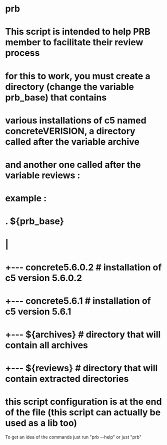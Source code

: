 prb
===

# This script is intended to help PRB member to facilitate their review process
# for this to work, you must create a directory (change the variable prb_base) that contains
# various installations of c5 named concreteVERISION, a directory called after the variable archive
# and another one called after the variable reviews :
#
# example :
#
# . ${prb_base}
# |
# +--- concrete5.6.0.2          # installation of c5 version 5.6.0.2
# +--- concrete5.6.1            # installation of c5 version 5.6.1
# +--- ${archives}              # directory that will contain all archives
# +--- ${reviews}               # directory that will contain extracted directories
# 
# this script configuration is at the end of the file (this script can actually be used as a lib too)

To get an idea of the commands just run "prb --help" or just "prb"
